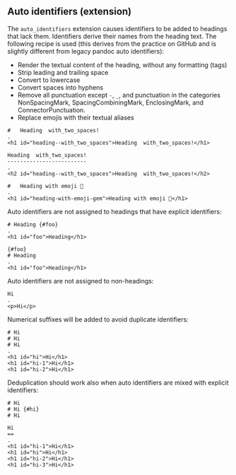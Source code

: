 ## Auto identifiers (extension)

The `auto_identifiers` extension causes identifiers to be
added to headings that lack them.  Identifiers derive their
names from the heading text.  The following recipe is used
(this derives from the practice on GitHub and is slightly
different from legacy pandoc auto identifiers):

- Render the textual content of the heading, without
  any formatting (tags)
- Strip leading and trailing space
- Convert to lowercase
- Convert spaces into hyphens
- Remove all punctuation except `-`, `_`, and punctuation in
  the categories NonSpacingMark, SpacingCombiningMark,
  EnclosingMark, and ConnectorPunctuation.
- Replace emojis with their textual aliases

```````````````````````````````` example
#   Heading  with_two_spaces! 
.
<h1 id="heading--with_two_spaces">Heading  with_two_spaces!</h1>
````````````````````````````````

```````````````````````````````` example
Heading  with_two_spaces!
-------------------------
.
<h2 id="heading--with_two_spaces">Heading  with_two_spaces!</h2>
````````````````````````````````

```````````````````````````````` example
#   Heading with emoji 💎
.
<h1 id="heading-with-emoji-gem">Heading with emoji 💎</h1>
````````````````````````````````

Auto identifiers are not assigned to headings
that have explicit identifiers:

```````````````````````````````` example
# Heading {#foo}
.
<h1 id="foo">Heading</h1>
````````````````````````````````

```````````````````````````````` example
{#foo}
# Heading
.
<h1 id="foo">Heading</h1>
````````````````````````````````

Auto identifiers are not assigned to non-headings:

```````````````````````````````` example
Hi
.
<p>Hi</p>
````````````````````````````````

Numerical suffixes will be added to avoid
duplicate identifiers:

```````````````````````````````` example
# Hi
# Hi
# Hi
.
<h1 id="hi">Hi</h1>
<h1 id="hi-1">Hi</h1>
<h1 id="hi-2">Hi</h1>
````````````````````````````````

Deduplication should work also when auto identifiers
are mixed with explicit identifiers:

```````````````````````````````` example
# Hi
# Hi {#hi}
# Hi

Hi
==
.
<h1 id="hi-1">Hi</h1>
<h1 id="hi">Hi</h1>
<h1 id="hi-2">Hi</h1>
<h1 id="hi-3">Hi</h1>
````````````````````````````````
